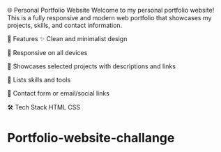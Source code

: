 🌐 Personal Portfolio Website
Welcome to my personal portfolio website! This is a fully responsive and modern web portfolio that showcases my projects, skills, and contact information.

📁 Features
✨ Clean and minimalist design

📱 Responsive on all devices

💼 Showcases selected projects with descriptions and links

🧠 Lists skills and tools

📇 Contact form or email/social links

🛠️ Tech Stack
HTML
CSS
# Portfolio-website-challange
